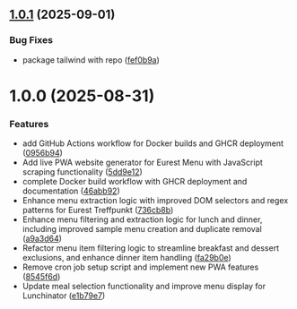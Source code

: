 ## [1.0.1](https://github.com/marcstae/eatinator/compare/v1.0.0...v1.0.1) (2025-09-01)


### Bug Fixes

* package tailwind with repo ([fef0b9a](https://github.com/marcstae/eatinator/commit/fef0b9a4a64d8ae6e7985377874d456c6cf1ddaf))

# 1.0.0 (2025-08-31)


### Features

* add GitHub Actions workflow for Docker builds and GHCR deployment ([0956b94](https://github.com/marcstae/eatinator/commit/0956b943af07bfa81d6d9d45fca1cba1efa4292c))
* Add live PWA website generator for Eurest Menu with JavaScript scraping functionality ([5dd9e12](https://github.com/marcstae/eatinator/commit/5dd9e1281301a4010f92ceb52b45f376ba049ab8))
* complete Docker build workflow with GHCR deployment and documentation ([46abb92](https://github.com/marcstae/eatinator/commit/46abb92f71e681d5054fd661bc6db5f717b59eda))
* Enhance menu extraction logic with improved DOM selectors and regex patterns for Eurest Treffpunkt ([736cb8b](https://github.com/marcstae/eatinator/commit/736cb8b1f2ac536aeb437574772097e89413aff5))
* Enhance menu filtering and extraction logic for lunch and dinner, including improved sample menu creation and duplicate removal ([a9a3d64](https://github.com/marcstae/eatinator/commit/a9a3d64882b90fef038fd506dddc84e54567281f))
* Refactor menu item filtering logic to streamline breakfast and dessert exclusions, and enhance dinner item handling ([fa29b0e](https://github.com/marcstae/eatinator/commit/fa29b0e102b377437ed65187d3069de595c99bbe))
* Remove cron job setup script and implement new PWA features ([8545f6d](https://github.com/marcstae/eatinator/commit/8545f6d98b86b62af1bb92d2f84397d0be2e2010))
* Update meal selection functionality and improve menu display for Lunchinator ([e1b79e7](https://github.com/marcstae/eatinator/commit/e1b79e7df91083088a7580acbdd233eccb23279a))
